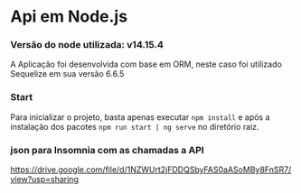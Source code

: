 # Api em Node.js

### Versão do node utilizada: v14.15.4

A Aplicação foi desenvolvida com base em ORM, neste caso foi utilizado Sequelize em sua versão 6.6.5

### Start
Para inicializar o projeto, basta apenas executar ``npm install`` e após a instalação dos pacotes ``npm run start | ng serve`` no diretório raiz.

### json para Insomnia com as chamadas a API
https://drive.google.com/file/d/1NZWUrt2jFDDQSbyFAS0aASoMBy8FnSR7/view?usp=sharing
